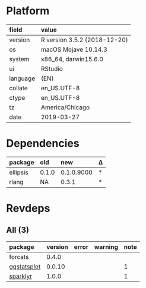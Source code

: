 # Platform

|field    |value                        |
|:--------|:----------------------------|
|version  |R version 3.5.2 (2018-12-20) |
|os       |macOS Mojave 10.14.3         |
|system   |x86_64, darwin15.6.0         |
|ui       |RStudio                      |
|language |(EN)                         |
|collate  |en_US.UTF-8                  |
|ctype    |en_US.UTF-8                  |
|tz       |America/Chicago              |
|date     |2019-03-27                   |

# Dependencies

|package  |old   |new        |Δ  |
|:--------|:-----|:----------|:--|
|ellipsis |0.1.0 |0.1.0.9000 |*  |
|rlang    |NA    |0.3.1      |*  |

# Revdeps

## All (3)

|package                                |version |error |warning |note |
|:--------------------------------------|:-------|:-----|:-------|:----|
|forcats                                |0.4.0   |      |        |     |
|[ggstatsplot](problems.md#ggstatsplot) |0.0.10  |      |        |1    |
|[sparklyr](problems.md#sparklyr)       |1.0.0   |      |        |1    |

